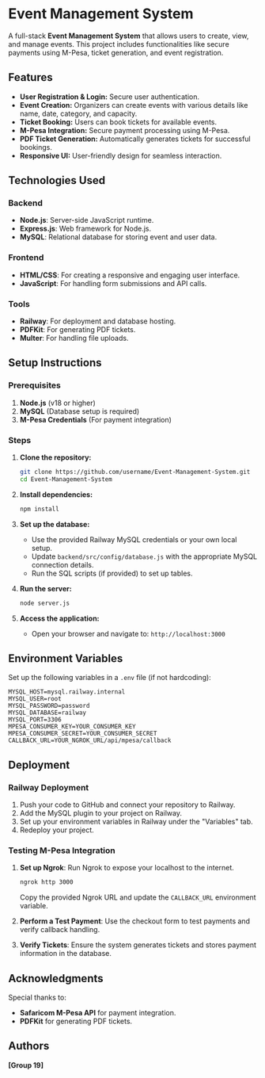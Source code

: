 # Event Management System

A full-stack **Event Management System** that allows users to create, view, and manage events. This project includes functionalities like secure payments using M-Pesa, ticket generation, and event registration.

## Features

- **User Registration & Login:** Secure user authentication.
- **Event Creation:** Organizers can create events with various details like name, date, category, and capacity.
- **Ticket Booking:** Users can book tickets for available events.
- **M-Pesa Integration:** Secure payment processing using M-Pesa.
- **PDF Ticket Generation:** Automatically generates tickets for successful bookings.
- **Responsive UI:** User-friendly design for seamless interaction.

## Technologies Used

### Backend
- **Node.js**: Server-side JavaScript runtime.
- **Express.js**: Web framework for Node.js.
- **MySQL**: Relational database for storing event and user data.

### Frontend
- **HTML/CSS**: For creating a responsive and engaging user interface.
- **JavaScript**: For handling form submissions and API calls.

### Tools
- **Railway**: For deployment and database hosting.
- **PDFKit**: For generating PDF tickets.
- **Multer**: For handling file uploads.

## Setup Instructions

### Prerequisites
1. **Node.js** (v18 or higher)
2. **MySQL** (Database setup is required)
3. **M-Pesa Credentials** (For payment integration)

### Steps
1. **Clone the repository:**
   ```bash
   git clone https://github.com/username/Event-Management-System.git
   cd Event-Management-System
   ```

2. **Install dependencies:**
   ```bash
   npm install
   ```

3. **Set up the database:**
   * Use the provided Railway MySQL credentials or your own local setup.
   * Update `backend/src/config/database.js` with the appropriate MySQL connection details.
   * Run the SQL scripts (if provided) to set up tables.

4. **Run the server:**
   ```bash
   node server.js
   ```

5. **Access the application:**
   * Open your browser and navigate to: `http://localhost:3000`

## Environment Variables
Set up the following variables in a `.env` file (if not hardcoding):

```env
MYSQL_HOST=mysql.railway.internal
MYSQL_USER=root
MYSQL_PASSWORD=password
MYSQL_DATABASE=railway
MYSQL_PORT=3306
MPESA_CONSUMER_KEY=YOUR_CONSUMER_KEY
MPESA_CONSUMER_SECRET=YOUR_CONSUMER_SECRET
CALLBACK_URL=YOUR_NGROK_URL/api/mpesa/callback
```

## Deployment

### Railway Deployment
1. Push your code to GitHub and connect your repository to Railway.
2. Add the MySQL plugin to your project on Railway.
3. Set up your environment variables in Railway under the "Variables" tab.
4. Redeploy your project.

### Testing M-Pesa Integration
1. **Set up Ngrok**: Run Ngrok to expose your localhost to the internet.
   ```bash
   ngrok http 3000
   ```
   Copy the provided Ngrok URL and update the `CALLBACK_URL` environment variable.

2. **Perform a Test Payment**: Use the checkout form to test payments and verify callback handling.

3. **Verify Tickets**: Ensure the system generates tickets and stores payment information in the database.

## Acknowledgments
Special thanks to:
* **Safaricom M-Pesa API** for payment integration.
* **PDFKit** for generating PDF tickets.

## Authors
**[Group 19]**

